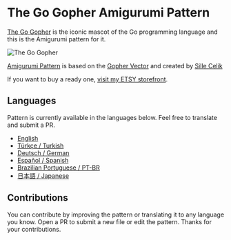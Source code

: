 # The Go Gopher Amigurumi Pattern

[The Go Gopher](https://blog.golang.org/gopher) is the iconic mascot of the Go programming language and this is the Amigurumi pattern for it.

![The Go Gopher](/image/small/gopher_front.jpg)

[Amigurumi Pattern](pattern.md) is based on the [Gopher Vector](https://github.com/golang-samples/gopher-vector) and created by [Sille Celik](https://www.instagram.com/sille_handicraft/)

If you want to buy a ready one, [visit my ETSY storefront](https://www.etsy.com/uk/shop/SilleHandicraftStore).

## Languages

Pattern is currently available in the languages below. Feel free to translate and submit a PR.

- [English](pattern.md)
- [Türkçe / Turkish](pattern_tr.md)
- [Deutsch / German](pattern_de.md)
- [Español / Spanish](pattern_es.md)
- [Brazilian Portuguese / PT-BR](pattern_pt-br.md)
- [日本語 / Japanese](pattern_jp.md)

## Contributions

You can contribute by improving the pattern or translating it to any language you know. Open a PR to submit a new file or edit the pattern. Thanks for your contributions.
